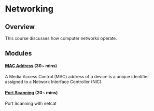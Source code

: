 <!--PROPS
{
    "modules": [
        "./topics/networking/modules/mac-address",
        "./topics/netcat/modules/port-scanning"
    ]
}
-->
# Networking
## Overview
This course discusses how computer networks operate.
<!--MODULES_START-->
## Modules
#### [MAC Address](./topics/networking/modules/mac-address) (30~ mins)
A Media Access Control (MAC) address of a device is a unique identifier assigned to a Network Interface Controller (NIC).
#### [Port Scanning](./topics/netcat/modules/port-scanning) (20~ mins)
Port Scanning with netcat
<!--MODULES_END-->